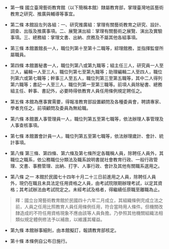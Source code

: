 * 第一條 國立臺灣藝術教育館（以下簡稱本館）隸屬教育部，掌理臺灣地區藝術教育之研究、推廣與輔導等事宜。

* 第二條 本館設左列各組：一、研究推廣組：掌理有關藝術教育之研究、設計、調查、出版及推廣事項。二、展覽演出組：掌理有關藝術之展覽、演出及實驗事項。三、總務組：掌理文書、出納、庶務及不屬其他各組事項。

* 第三條 本館置館長一人，職位列第十至第十二職等，綜理館務，並指揮監督所屬職員。

* 第四條 本館置秘書一人，職位列第八或第九職等；組主任三人，研究員一人至三人，編輯一人至三人，職位列第七至第九職等；助理編輯二人至四人，職位列第六或第七職等；幹事三人至五人，職位列第三至第五職等，其中二人得列第六職等；書記一人至三人，職位列第一至第三職等。前項人員除秘書、總務組主任、幹事、書記外，必要時得依教育人員任用條例規定聘任之。

* 第五條 本館為應事實需要，得報准教育部設置顧問及各種委員會，聘請專家、學者充任之。前項顧問及委員為無給職。

* 第六條 本館置人事管理員一人，職位列第五至第七職等，依法辦理人事管理及人事查核事項。

* 第七條 本館置會計員一人，職位列第五至第七職等，依法辦理歲計、會計、統計事項。

* 第八條 第三條、第四條、第六條及第七條所定各職稱人員，除聘任人員外，其職位之職系，依公務職位分類法及職系說明書就社會教育行政、一般行政管理、文書、事務管理、出納、打字、人事行政、會計及其他有關職系選用之。

* 第八條 之一 本館於民國七十四年十月二十三日前進用之人員，除聘任人員外，現仍在職且未具法定任用資格之人員，由考試院限期辦理考試，以定其資格；其考試辦法由考試院定之。未經考試及格者，得繼續任原職至離職為止。

> 釋：國立台灣藝術教育館於民國四十六年二月成立，其組織條例完成立法之前，人員之任用比照教育人員任用條例任用，符合當時用人條件。但機關改隸造成的不符任用資格現象不應由該等人員負擔。乃參照其他機關組織法相類似規定體例修法予以補救，以維護其權益。

* 第九條 本館辦事細則，由本館擬訂，報請教育部核定。

* 第十條 本條例自公布日施行。

